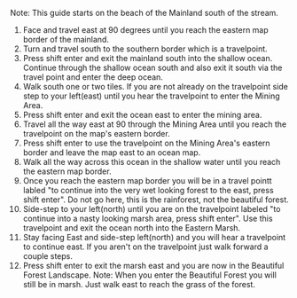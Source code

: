 Note: This guide starts on the beach of the Mainland south of the stream.
1. Face and travel east at 90 degrees until you reach the eastern map border of the mainland.
2. Turn and travel south to the southern border which is a travelpoint.
3. Press shift enter and exit the mainland south into the shallow ocean. Continue through the shallow ocean south and also exit it south via the travel point and enter the deep ocean.
4. Walk south one or two tiles. If you are not already on the travelpoint side step to your left(east) until you hear the travelpoint to enter the Mining Area.
5. Press shift enter and exit the ocean east to enter the mining area.
6. Travel all the way east at 90 through the Mining Area until you reach the travelpoint on the map's eastern border.
7. Press shift enter to use the travelpoint on the Mining Area's eastern border and leave the map east to an ocean map.
8. Walk all the way across this ocean in the shallow water until you reach the eastern map border.
9. Once you reach the eastern map border you will be in a travel pointt labled "to continue into the very wet looking forest to the east, press shift enter". Do not go here, this is the rainforest, not the beautiful forest.
10. Side-step to your left(north) until you are on the travelpoint labeled "to continue into a nasty looking marsh area, press shift enter". Use this travelpoint and exit the ocean north into the Eastern Marsh.
11. Stay facing East and side-step left(north) and you will hear a travelpoint to continue east. If you aren't on the travelpoint just walk forward a couple steps.
12. Press shift enter to exit the marsh east and you are now in the Beautiful Forest Landscape.
Note: When you enter the Beautiful Forest you will still be in marsh. Just walk east to reach the grass of the forest.